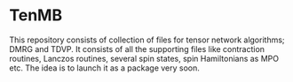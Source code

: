 # TenMB

This repository consists of collection of files for tensor network algorithms; DMRG and TDVP. 
It consists of all the supporting files like contraction routines, Lanczos routines, several 
spin states, spin Hamiltonians as MPO etc. The idea is to launch it as a package very soon.
